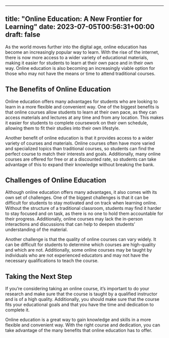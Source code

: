 
---
title: "Online Education: A New Frontier for Learning"
date: 2023-07-05T00:56:31+00:00
draft: false
---

As the world moves further into the digital age, online education has become an increasingly popular way to learn. With the rise of the internet, there is now more access to a wider variety of educational materials, making it easier for students to learn at their own pace and in their own way. Online education is also becoming an increasingly viable option for those who may not have the means or time to attend traditional courses.

## The Benefits of Online Education

Online education offers many advantages for students who are looking to learn in a more flexible and convenient way. One of the biggest benefits is that online courses allow students to learn at their own pace, as they can access materials and lectures at any time and from any location. This makes it easier for students to complete coursework on their own schedule, allowing them to fit their studies into their own lifestyle. 

Another benefit of online education is that it provides access to a wider variety of courses and materials. Online courses often have more varied and specialized topics than traditional courses, so students can find the perfect course to match their interests and goals. Additionally, many online courses are offered for free or at a discounted rate, so students can take advantage of this to expand their knowledge without breaking the bank.

## Challenges of Online Education

Although online education offers many advantages, it also comes with its own set of challenges. One of the biggest challenges is that it can be difficult for students to stay motivated and on track when learning online. Without the structure of a traditional classroom, students may find it harder to stay focused and on task, as there is no one to hold them accountable for their progress. Additionally, online courses may lack the in-person interactions and discussions that can help to deepen students’ understanding of the material.

Another challenge is that the quality of online courses can vary widely. It can be difficult for students to determine which courses are high-quality and which are not. Additionally, some online courses may be taught by individuals who are not experienced educators and may not have the necessary qualifications to teach the course.

## Taking the Next Step

If you’re considering taking an online course, it’s important to do your research and make sure that the course is taught by a qualified instructor and is of a high quality. Additionally, you should make sure that the course fits your educational goals and that you have the time and dedication to complete it.

Online education is a great way to gain knowledge and skills in a more flexible and convenient way. With the right course and dedication, you can take advantage of the many benefits that online education has to offer.